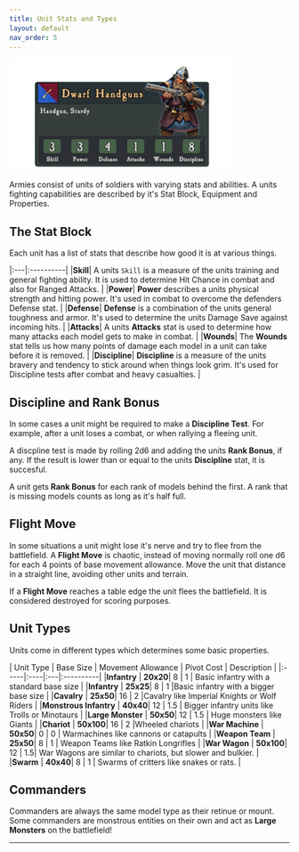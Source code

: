 ```yaml
---
title: Unit Stats and Types
layout: default
nav_order: 5
---
```

<link rel="stylesheet" href="../style.css">

<img src="../assets/images/unitcard.png" width="400">

Armies consist of units of soldiers with varying stats and abilities. A units fighting capabilities are described by it's Stat Block, Equipment and Properties.

## The Stat Block
Each unit has a list of stats that describe how good it is at various things.

|:---|:----------|
|**Skill**| A units `Skill` is a measure of the units training and general fighting ability. It is used to determine Hit Chance in combat and also for Ranged Attacks. |
|**Power**| **Power** describes a units physical strength and hitting power. It's used in combat to overcome the defenders Defense stat. |
|**Defense**| **Defense** is a combination of the units general toughness and armor. It's used to determine the units  Damage Save against incoming hits. |
|**Attacks**| A units **Attacks** stat is used to determine how many attacks each model gets to make in combat. |
|**Wounds**| The **Wounds** stat tells us how many points of damage each model in a unit can take before it is removed. |
|**Discipline**| **Discipline** is a measure of the units bravery and tendency to stick around when things look grim. It's used for Discipline tests after combat and heavy casualties. |

## Discipline and Rank Bonus
In some cases a unit might be required to make a **Discipline Test**. For example, after a unit loses a combat, or when rallying a fleeing unit. 

A discpline test is made by rolling 2d6 and adding the units **Rank Bonus**, if any. If the result is lower than or equal to the units **Discipline** stat, it is succesful. 

A unit gets **Rank Bonus** for each rank of models behind the first. A rank that is missing models counts as long as it's half full.

## Flight Move
In some situations a unit might lose it's nerve and try to flee from the battlefield. A **Flight Move** is chaotic, instead of moving normally roll one d6 for each 4 points of base movement allowance. Move the unit that distance in a straight line, avoiding other units and terrain.

If a **Flight Move** reaches a table edge the unit flees the battlefield. It is considered destroyed for scoring purposes.

## Unit Types
Units come in different types which determines some basic properties.

| Unit Type | Base Size | Movement Allowance | Pivot Cost | Description |
|:-----|:----|:---|:----------|
|**Infantry** | **20x20**| 8 | 1 | Basic infantry with a standard base size |
|**Infantry** | **25x25**| 8 | 1 |Basic infantry with a bigger base size |
|**Cavalry** | **25x50**| 16 | 2 |Cavalry like Imperial Knights or Wolf Riders |
|**Monstrous Infantry** | **40x40**| 12 | 1.5 | Bigger infantry units like Trolls or Minotaurs |
|**Large Monster** | **50x50**| 12 | 1.5 | Huge monsters like Giants |
|**Chariot** | **50x100**| 16 | 2 |Wheeled chariots |
|**War Machine** | **50x50**| 0 | 0 | Warmachines like cannons or catapults |
|**Weapon Team** | **25x50**| 8 | 1 | Weapon Teams like Ratkin Longrifles |
|**War Wagon** | **50x100**| 12 | 1.5| War Wagons are similar to chariots, but slower and bulkier. |
|**Swarm** | **40x40**| 8 | 1 | Swarms of critters like snakes or rats. |


## Commanders
Commanders are always the same model type as their retinue or mount. Some commanders are monstrous entities on their own and act as **Large Monsters** on the battlefield!


----